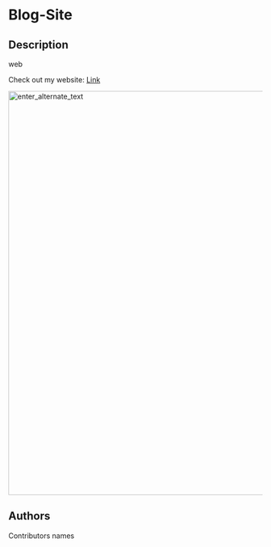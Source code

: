 # Blog-Site

## Description
web

Check out my website: [Link](paste_your_URL_here)

<img src="./img/your_screenshot" width="800px" alt="enter_alternate_text">

## Authors
Contributors names

